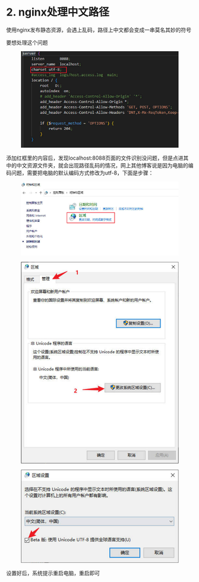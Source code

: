 # 2. nginx处理中文路径

使用nginx发布静态资源，会遇上乱码，路径上中文都会变成一串莫名其妙的符号

要想处理这个问题

<figure><img src="../.gitbook/assets/编码方式.jpg" alt=""><figcaption></figcaption></figure>

添加红框里的内容后，发现localhost:8088页面的文件识别没问题，但是点进其中的中文资源文件夹，就会出现路径乱码的情况，网上其他博客说是因为电脑的编码问题，需要把电脑的默认编码方式修改为utf-8，下面是步骤：

<figure><img src="../.gitbook/assets/区域.jpg" alt=""><figcaption></figcaption></figure>

<figure><img src="../.gitbook/assets/更改.jpg" alt=""><figcaption></figcaption></figure>

<figure><img src="../.gitbook/assets/utf-8.jpg" alt=""><figcaption></figcaption></figure>

设置好后，系统提示重启电脑，重启即可
